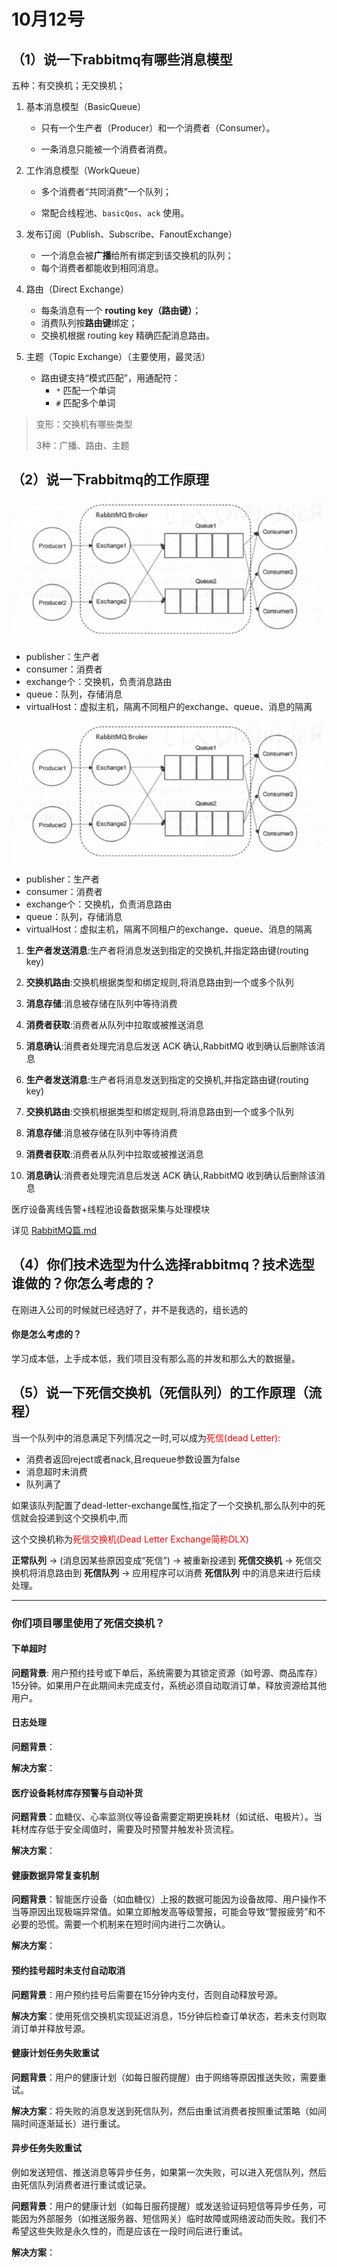 # 10月12号

## （1）说一下rabbitmq有哪些消息模型

五种：有交换机；无交换机；

1. 基本消息模型（BasicQueue）
   - 只有一个生产者（Producer）和一个消费者（Consumer）。

   - 一条消息只能被一个消费者消费。

2. 工作消息模型（WorkQueue）
   - 多个消费者“共同消费”一个队列；

   - 常配合线程池、`basicQos`、`ack` 使用。

3. 发布订阅（Publish、Subscribe、FanoutExchange）
   - 一个消息会被**广播**给所有绑定到该交换机的队列；
   - 每个消费者都能收到相同消息。
4. 路由（Direct Exchange）
   - 每条消息有一个 **routing key（路由键）**；
   - 消费队列按**路由键**绑定；
   - 交换机根据 routing key 精确匹配消息路由。
5. 主题（Topic Exchange）（主要使用，最灵活）
   - 路由键支持“模式匹配”，用通配符：
     - `*` 匹配一个单词
     - `#` 匹配多个单词




> 变形：交换机有哪些类型
>
> 3种：广播、路由、主题



## （2）说一下rabbitmq的工作原理

![image-20251011210720017](./assets/image-20251011210720017.png)

- publisher：生产者
- consumer：消费者
- exchange个：交换机，负责消息路由
- queue：队列，存储消息
- virtualHost：虚拟主机，隔离不同租户的exchange、queue、消息的隔离

![image-20251011210720017](./assets/image-20251011210720017.png)

- publisher：生产者
- consumer：消费者
- exchange个：交换机，负责消息路由
- queue：队列，存储消息
- virtualHost：虚拟主机，隔离不同租户的exchange、queue、消息的隔离

1. **生产者发送消息**:生产者将消息发送到指定的交换机,并指定路由键(routing key)
2. **交换机路由**:交换机根据类型和绑定规则,将消息路由到一个或多个队列
3. **消息存储**:消息被存储在队列中等待消费
4. **消费者获取**:消费者从队列中拉取或被推送消息
5. **消息确认**:消费者处理完消息后发送 ACK 确认,RabbitMQ 收到确认后删除该消息




1. **生产者发送消息**:生产者将消息发送到指定的交换机,并指定路由键(routing key)
2. **交换机路由**:交换机根据类型和绑定规则,将消息路由到一个或多个队列
3. **消息存储**:消息被存储在队列中等待消费
4. **消费者获取**:消费者从队列中拉取或被推送消息
5. **消息确认**:消费者处理完消息后发送 ACK 确认,RabbitMQ 收到确认后删除该消息


医疗设备离线告警+线程池设备数据采集与处理模块

详见 [RabbitMQ篇.md](../面试题-专题整理版/RabbitMQ篇.md) 



## （4）你们技术选型为什么选择rabbitmq？技术选型谁做的？你怎么考虑的？

在刚进入公司的时候就已经选好了，并不是我选的，组长选的

#### 你是怎么考虑的？

学习成本低，上手成本低，我们项目没有那么高的并发和那么大的数据量。



## （5）说一下死信交换机（死信队列）的工作原理（流程）

当一个队列中的消息满足下列情况之一时,可以成为<span style="color: red;">死信(dead Letter):</span>

- 消费者返回reject或者nack,且requeue参数设置为false
- 消息超时未消费
- 队列满了

如果该队列配置了dead-letter-exchange属性,指定了一个交换机,那么队列中的死信就会投递到这个交换机中,而

这个交换机称为<span style="color: red;">死信交换机(Dead Letter Exchange简称DLX)</span>



**正常队列** -> (消息因某些原因变成“死信”) -> 被重新投递到 **死信交换机** -> 死信交换机将消息路由到 **死信队列** -> 应用程序可以消费 **死信队列** 中的消息来进行后续处理。

---

### 你们项目哪里使用了死信交换机？

#### 下单超时

**问题背景**: 用户预约挂号或下单后，系统需要为其锁定资源（如号源、商品库存）15分钟。如果用户在此期间未完成支付，系统必须自动取消订单，释放资源给其他用户。



#### 日志处理

**问题背景**：

**解决方案**：



#### 医疗设备耗材库存预警与自动补货

**问题背景**：血糖仪、心率监测仪等设备需要定期更换耗材（如试纸、电极片）。当耗材库存低于安全阈值时，需要及时预警并触发补货流程。

**解决方案**：



#### 健康数据异常复查机制

**问题背景**：智能医疗设备（如血糖仪）上报的数据可能因为设备故障、用户操作不当等原因出现极端异常值。如果立即触发高等级警报，可能会导致“警报疲劳”和不必要的恐慌。需要一个机制来在短时间内进行二次确认。

**解决方案**：



#### 预约挂号超时未支付自动取消

**问题背景**：用户预约挂号后需要在15分钟内支付，否则自动释放号源。

**解决方案**：使用死信交换机实现延迟消息，15分钟后检查订单状态，若未支付则取消订单并释放号源。



#### 健康计划任务失败重试

**问题背景**：用户的健康计划（如每日服药提醒）由于网络等原因推送失败，需要重试。

**解决方案**：将失败的消息发送到死信队列，然后由重试消费者按照重试策略（如间隔时间逐渐延长）进行重试。



#### **异步任务失败重试**

例如发送短信、推送消息等异步任务，如果第一次失败，可以进入死信队列，然后由死信队列消费者进行重试或记录。

**问题背景**：用户的健康计划（如每日服药提醒）或发送验证码短信等异步任务，可能因为外部服务（如推送服务器、短信网关）临时故障或网络波动而失败。我们不希望这些失败是永久性的，而是应该在一段时间后进行重试。

**解决方案**：

